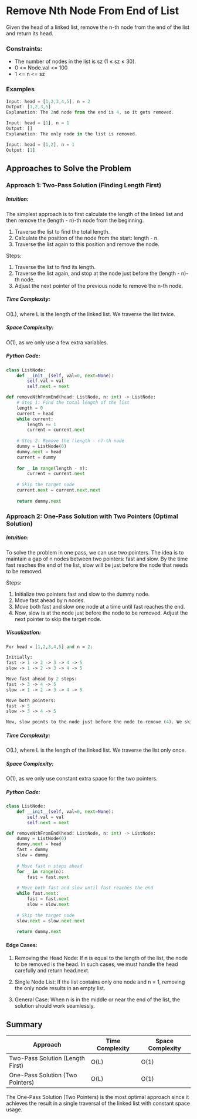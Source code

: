 # Remove Nth Node From End of List
Given the head of a linked list, remove the n-th node from the end of the list and return its head.

### Constraints:
- The number of nodes in the list is sz (1 ≤ sz ≤ 30).
- 0 <= Node.val <= 100
- 1 <= n <= sz

### Examples
```javascript
Input: head = [1,2,3,4,5], n = 2
Output: [1,2,3,5]
Explanation: The 2nd node from the end is 4, so it gets removed.

Input: head = [1], n = 1
Output: []
Explanation: The only node in the list is removed.

Input: head = [1,2], n = 1
Output: [1]
```

## Approaches to Solve the Problem
### Approach 1: Two-Pass Solution (Finding Length First)
##### Intuition:
The simplest approach is to first calculate the length of the linked list and then remove the (length - n)-th node from the beginning.

1. Traverse the list to find the total length.
2. Calculate the position of the node from the start: length - n.
3. Traverse the list again to this position and remove the node.

Steps:
1. Traverse the list to find its length.
2. Traverse the list again, and stop at the node just before the (length - n)-th node.
3. Adjust the next pointer of the previous node to remove the n-th node.
##### Time Complexity:
O(L), where L is the length of the linked list. We traverse the list twice.
##### Space Complexity:
O(1), as we only use a few extra variables.
##### Python Code:
```python
class ListNode:
    def __init__(self, val=0, next=None):
        self.val = val
        self.next = next

def removeNthFromEnd(head: ListNode, n: int) -> ListNode:
    # Step 1: Find the total length of the list
    length = 0
    current = head
    while current:
        length += 1
        current = current.next
    
    # Step 2: Remove the (length - n)-th node
    dummy = ListNode(0)
    dummy.next = head
    current = dummy
    
    for _ in range(length - n):
        current = current.next
    
    # Skip the target node
    current.next = current.next.next
    
    return dummy.next
```
### Approach 2: One-Pass Solution with Two Pointers (Optimal Solution)
##### Intuition: 
To solve the problem in one pass, we can use two pointers. The idea is to maintain a gap of n nodes between two pointers: fast and slow. By the time fast reaches the end of the list, slow will be just before the node that needs to be removed.

Steps:
1. Initialize two pointers fast and slow to the dummy node.
2. Move fast ahead by n nodes.
3. Move both fast and slow one node at a time until fast reaches the end.
4. Now, slow is at the node just before the node to be removed. Adjust the next pointer to skip the target node.

##### Visualization:
```perl
For head = [1,2,3,4,5] and n = 2:

Initially:
fast -> 1 -> 2 -> 3 -> 4 -> 5
slow -> 1 -> 2 -> 3 -> 4 -> 5

Move fast ahead by 2 steps:
fast -> 3 -> 4 -> 5
slow -> 1 -> 2 -> 3 -> 4 -> 5

Move both pointers:
fast -> 5
slow -> 3 -> 4 -> 5

Now, slow points to the node just before the node to remove (4). We skip 4.
```
##### Time Complexity:
O(L), where L is the length of the linked list. We traverse the list only once.
##### Space Complexity:
O(1), as we only use constant extra space for the two pointers.
##### Python Code:
```python
class ListNode:
    def __init__(self, val=0, next=None):
        self.val = val
        self.next = next

def removeNthFromEnd(head: ListNode, n: int) -> ListNode:
    dummy = ListNode(0)
    dummy.next = head
    fast = dummy
    slow = dummy
    
    # Move fast n steps ahead
    for _ in range(n):
        fast = fast.next
    
    # Move both fast and slow until fast reaches the end
    while fast.next:
        fast = fast.next
        slow = slow.next
    
    # Skip the target node
    slow.next = slow.next.next
    
    return dummy.next
```
#### Edge Cases:
1. Removing the Head Node:
If n is equal to the length of the list, the node to be removed is the head. In such cases, we must handle the head carefully and return head.next.

2. Single Node List:
If the list contains only one node and n = 1, removing the only node results in an empty list.

3. General Case:
When n is in the middle or near the end of the list, the solution should work seamlessly.
## Summary

| Approach                         | Time Complexity | Space Complexity |
|-----------------------------------|-----------------|------------------|
| Two-Pass Solution (Length First)	                    | O(L)      | O(1)             |
| One-Pass Solution (Two Pointers)	                          | O(L)            | O(1)             |

The One-Pass Solution (Two Pointers) is the most optimal approach since it achieves the result in a single traversal of the linked list with constant space usage.